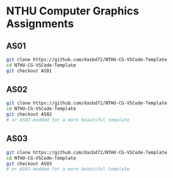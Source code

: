 # NTHU Computer Graphics Assignments

## AS01
```bash
git clone https://github.com/dasbd72/NTHU-CG-VSCode-Template
cd NTHU-CG-VSCode-Template
git checkout AS01
```

## AS02
```bash
git clone https://github.com/dasbd72/NTHU-CG-VSCode-Template
cd NTHU-CG-VSCode-Template
git checkout AS02
# or AS02-modded for a more beautiful template
```

## AS03
```bash
git clone https://github.com/dasbd72/NTHU-CG-VSCode-Template
cd NTHU-CG-VSCode-Template
git checkout AS03
# or AS03-modded for a more beautiful template
```
